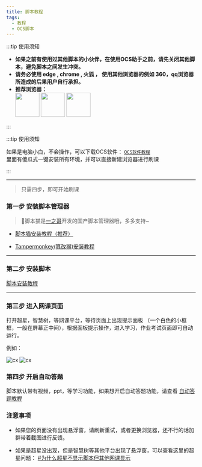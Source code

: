 ```yaml
---
title: 脚本教程
tags: 
  - 教程
  - OCS脚本
---
```

  

:::tip 使用须知
<ul class="">
  <li><b>如果之前有使用过其他脚本的小伙伴，在使用OCS助手之前，请先关闭其他脚本，避免脚本之间发生冲突。</b></li>
  <li><b>请务必使用 edge , chrome , 火狐 ， 使用其他浏览器的例如 360，qq浏览器所造成的后果用户自行承担。</b></li>
  <li>
    <b>推荐浏览器： </b>
    <div style={{display:'flex'}}>
      <img src="https://user-images.githubusercontent.com/50533276/166101769-cc4cf43a-df3f-479a-bd19-e5d4033961dd.png" width="64" height="64" />
      <img src="https://user-images.githubusercontent.com/50533276/166101774-c62bfc5a-89fc-42e2-9638-484847bb0dd7.png" width="64" height="64" />
      <img src="https://user-images.githubusercontent.com/50533276/167803215-73640293-35b7-4021-b565-36b89b8a56de.png" width="64" height="64" />
    </div>
  </li>
</ul>
 
:::


:::tip 使用须知

如果是电脑小白，不会操作，可以下载OCS软件： [`OCS软件教程`](//docs/app)  
里面有傻瓜式一键安装所有环境，并可以直接新建浏览器进行刷课

:::

----

> 只需四步，即可开始刷课
 

### 第一步 安装脚本管理器


> 🎉脚本猫是[一之哥](https://blog.icodef.com/)开发的国产脚本管理器哦，多多支持~

 

- <a href="https://docs.scriptcat.org/" target="_blank"> 脚本猫安装教程（推荐） </a>             

 

- <a href="/docs/脚本管理器/tampermonkey" target="_blank"> Tampermonkey(篡改猴)安装教程 </a>        
 

---
### 第二步 安装脚本


<a href="/docs/资源下载/script-downloads" target="_blank"> 脚本安装教程 </a>      
 

---

### 第三步 进入网课页面

打开超星，智慧树，等网课平台，等待页面上出现提示面板 （一个白色的小框框，一般在屏幕正中间），根据面板提示操作，进入学习，作业考试页面即可自动运行。

例如：

![cx](/img/cx.png)
![cx](/img/zhs.png)

### 第四步 开启自动答题

脚本默认带有视频，ppt，等学习功能，如果想开启自动答题功能，请查看 [自动答题教程](/docs/work)

### 注意事项

- 如果您的页面没有出现悬浮窗，请刷新重试，或者更换浏览器，还不行的话加群带着截图进行反馈。

- 如果是超星没出现，但是智慧树等其他平台出现了悬浮窗，可以查看这里的超星问题：  [#为什么超星不显示脚本但其他网课显示](/docs/更多/FQA#为什么超星不显示脚本但其他网课显示)



